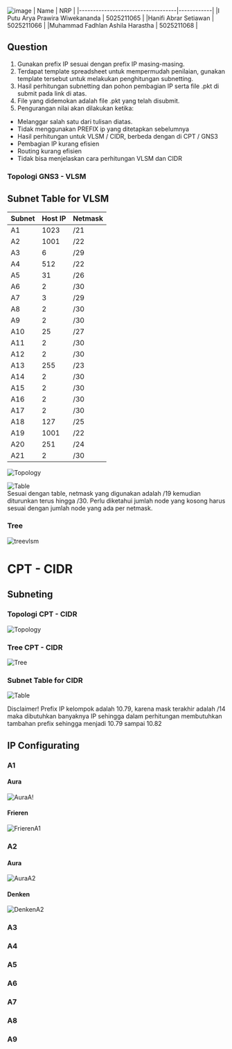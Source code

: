 ![image](https://github.com/Prawiraaa/Jarkom-Modul-4/assets/115058216/e991322c-1665-4ae0-a570-74b64afa11a1)
| Name                              | NRP        |
|-----------------------------------|------------|
|I Putu Arya Prawira Wiwekananda    | 5025211065 |
|Hanifi Abrar Setiawan              | 5025211066 |
|Muhammad Fadhlan Ashila Harastha   | 5025211068 |

## Question

1. Gunakan prefix IP sesuai dengan prefix IP masing-masing.<br>
2. Terdapat template spreadsheet untuk mempermudah penilaian, gunakan template tersebut untuk melakukan penghitungan subnetting.<br>
3. Hasil perhitungan subnetting dan pohon pembagian IP serta file .pkt di submit pada link di atas.<br>
4. File yang didemokan adalah file .pkt yang telah disubmit.<br>
5. Pengurangan nilai akan dilakukan ketika:
- Melanggar salah satu dari tulisan diatas.
- Tidak menggunakan PREFIX ip yang ditetapkan sebelumnya
- Hasil perhitungan untuk VLSM / CIDR, berbeda dengan di CPT / GNS3
- Pembagian IP kurang efisien
- Routing kurang efisien
- Tidak bisa menjelaskan cara perhitungan VLSM dan CIDR

### Topologi GNS3 - VLSM
## Subnet Table for VLSM
| Subnet | Host IP | Netmask |
|--------|---------|---------|
| A1     | 1023    | /21     |
| A2     | 1001    | /22     |
| A3     | 6       | /29     |
| A4     | 512     | /22     |
| A5     | 31      | /26     |
| A6     | 2       | /30     |
| A7     | 3       | /29     |
| A8     | 2       | /30     |
| A9     | 2       | /30     |
| A10    | 25      | /27     |
| A11    | 2       | /30     |
| A12    | 2       | /30     |
| A13    | 255     | /23     |
| A14    | 2       | /30     |
| A15    | 2       | /30     |
| A16    | 2       | /30     |
| A17    | 2       | /30     |
| A18    | 127     | /25     |
| A19    | 1001    | /22     |
| A20    | 251     | /24     |
| A21    | 2       | /30     |

![Topology](https://cdn.discordapp.com/attachments/827014097219878982/1180448733805154405/image.png?ex=657d758d&is=656b008d&hm=7f59ba40dc9a7f4e97bafa14764d23cfb7d19f850992205831560e9353074ac5&)<br>

![Table](https://cdn.discordapp.com/attachments/1173915504872796160/1181950690961141761/image.png?ex=6582ec5c&is=6570775c&hm=c3cfee7e4c5bc8869fc8f09cbb3c7d2deb2c98fbf31af12dae8215cc8be93401&)<br>
Sesuai dengan table, netmask yang digunakan adalah /19 kemudian diturunkan terus hingga /30. Perlu diketahui jumlah node yang kosong harus sesuai dengan jumlah node yang ada per netmask.

### Tree
![treevlsm](https://cdn.discordapp.com/attachments/1173915504872796160/1180527123946012672/image.png?ex=657dbe8f&is=656b498f&hm=a2b9da7bd905317aa5c367ced25a5b59ea9fbf543ac8e097336ed58ef279b8a0&)

# CPT - CIDR

## Subneting

### Topologi CPT - CIDR
![Topology](https://cdn.discordapp.com/attachments/945123026410831952/1181950106480676985/FUCK_THIS_FUCKING_BULLSHIIIIIT_AAAAAAAAAAAAAAAA.png?ex=6582ebd0&is=657076d0&hm=df3b1595011832a472a0992f6044f4679efdf64c0cae95f5ab3a4e7dfc78ad52&)

### Tree CPT - CIDR
![Tree](https://cdn.discordapp.com/attachments/945123026410831952/1181950106912694383/tree_fix.png?ex=6582ebd1&is=657076d1&hm=59d265c3ce3926f2d62bbc97d4d54e85dc33ae9550cc31970b451d9b5249c206&)

### Subnet Table for CIDR
![Table](https://cdn.discordapp.com/attachments/945123026410831952/1181951005584265316/image.png?ex=6582eca7&is=657077a7&hm=dc04841cdf0716e5e449bcd76cfa8ffc19d8f6522bc77b54cc141d0a7b5f269d&)

Disclaimer! Prefix IP kelompok adalah 10.79, karena mask terakhir adalah /14 maka dibutuhkan banyaknya IP sehingga dalam perhitungan membutuhkan tambahan prefix sehingga menjadi 10.79 sampai 10.82

## IP Configurating

### A1 
#### Aura
![AuraA!](https://cdn.discordapp.com/attachments/945123026410831952/1181953538855800902/image.png?ex=6582ef03&is=65707a03&hm=d5bc7c50d085ff6e3c0788603ef955bf2374508bfc5f5221baeeebae4d39fb4f&)
#### Frieren
![FrierenA1](https://cdn.discordapp.com/attachments/945123026410831952/1181953842254979123/image.png?ex=6582ef4b&is=65707a4b&hm=42dfd5c151467adc0336d1695342d02600451e412e76028d3719ce78b4bb2db8&)
### A2
#### Aura
![AuraA2](https://cdn.discordapp.com/attachments/945123026410831952/1181954505416376360/image.png?ex=6582efe9&is=65707ae9&hm=575fe185f812466e018565f4f390499fb253b5f074fac8d78924e3b52e6062c6&)
#### Denken
![DenkenA2](https://cdn.discordapp.com/attachments/945123026410831952/1181954772715192482/image.png?ex=6582f029&is=65707b29&hm=8bd111939cf12e04a2efc176454757a5938e8ed8175174520507f57f977b59bc&)
### A3
### A4
### A5
### A6
### A7
### A8
### A9

